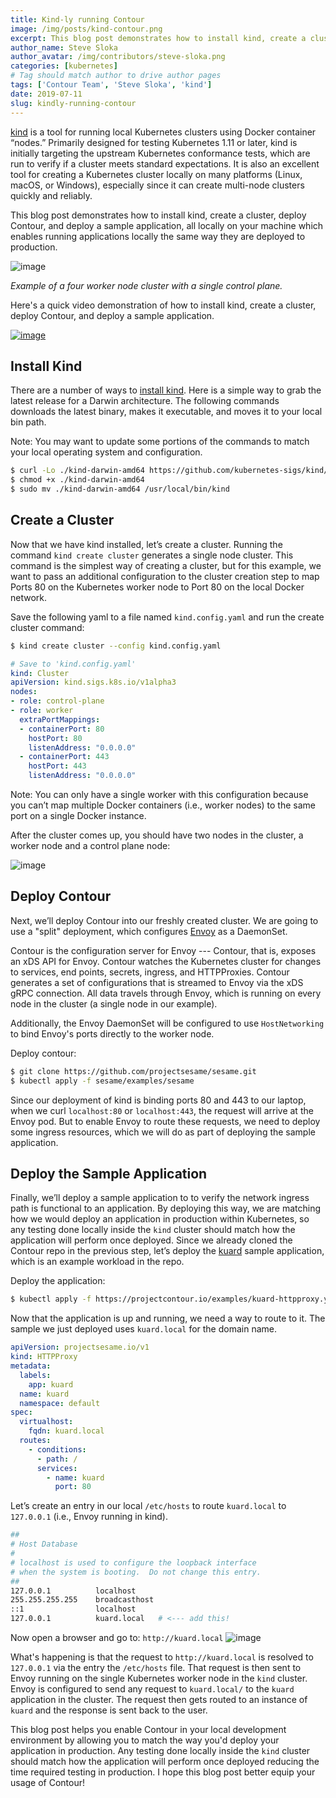 ```yaml
---
title: Kind-ly running Contour
image: /img/posts/kind-contour.png
excerpt: This blog post demonstrates how to install kind, create a cluster, deploy Contour, and then deploy a sample application, all locally on your machine.
author_name: Steve Sloka
author_avatar: /img/contributors/steve-sloka.png
categories: [kubernetes]
# Tag should match author to drive author pages
tags: ['Contour Team', 'Steve Sloka', 'kind']
date: 2019-07-11
slug: kindly-running-contour
---
```


[kind][1] is a tool for running local Kubernetes clusters using Docker container “nodes.” Primarily designed for testing Kubernetes 1.11 or later, kind is initially targeting the upstream Kubernetes conformance tests, which are run to verify if a cluster meets standard expectations. It is also an excellent tool for creating a Kubernetes cluster locally on many platforms (Linux, macOS, or Windows), especially since it can create multi-node clusters quickly and reliably.

This blog post demonstrates how to install kind, create a cluster, deploy Contour, and deploy a sample application, all locally on your machine which enables running applications locally the same way they are deployed to production.  


![image](/img/posts/kind-contour.png)
 
*Example of a four worker node cluster with a single control plane.*

Here's a quick video demonstration of how to install kind, create a cluster, deploy Contour, and deploy a sample application.

[![image](/img/posts/kind-contour-video.png)][4]

## Install Kind

There are a number of ways to [install kind][5]. Here is a simple way to grab the latest release for a Darwin architecture. The following commands downloads the latest binary, makes it executable, and moves it to your local bin path.  

Note: You may want to update some portions of the commands to match your local operating system and configuration.

```bash
$ curl -Lo ./kind-darwin-amd64 https://github.com/kubernetes-sigs/kind/releases/download/v0.6.0/kind-darwin-amd64
$ chmod +x ./kind-darwin-amd64
$ sudo mv ./kind-darwin-amd64 /usr/local/bin/kind
```

## Create a Cluster

Now that we have kind installed, let’s create a cluster. Running the command `kind create cluster` generates a single node cluster. This command is the simplest way of creating a cluster, but for this example, we want to pass an additional configuration to the cluster creation step to map Ports 80 on the Kubernetes worker node to Port 80 on the local Docker network.

Save the following yaml to a file named `kind.config.yaml` and run the create cluster command:

```bash
$ kind create cluster --config kind.config.yaml
```

```yaml
# Save to 'kind.config.yaml'
kind: Cluster
apiVersion: kind.sigs.k8s.io/v1alpha3
nodes:
- role: control-plane
- role: worker
  extraPortMappings:
  - containerPort: 80
    hostPort: 80
    listenAddress: "0.0.0.0"
  - containerPort: 443
    hostPort: 443
    listenAddress: "0.0.0.0"
```

Note: You can only have a single worker with this configuration because you can’t map multiple Docker containers (i.e., worker nodes) to the same port on a single Docker instance.


After the cluster comes up, you should have two nodes in the cluster, a worker node and a control plane node:
  
  
![image](/img/posts/kind-contour2.png)


## Deploy Contour

Next, we’ll deploy Contour into our freshly created cluster. We are going to use a "split" deployment, which configures [Envoy][7] as a DaemonSet.

Contour is the configuration server for Envoy --- Contour, that is, exposes an xDS API for Envoy. Contour watches the Kubernetes cluster for changes to services, end points, secrets, ingress, and HTTPProxies. Contour generates a set of configurations that is streamed to Envoy via the xDS gRPC connection. All data travels through Envoy, which is running on every node in the cluster (a single node in our example).

Additionally, the Envoy DaemonSet will be configured to use `HostNetworking` to bind Envoy's ports directly to the worker node.

Deploy contour:

```bash
$ git clone https://github.com/projectsesame/sesame.git
$ kubectl apply -f sesame/examples/sesame
```

Since our deployment of kind is binding ports 80 and 443 to our laptop, when we curl `localhost:80` or `localhost:443`, the request will arrive at the Envoy pod. But to enable Envoy to route these requests, we need to deploy some ingress resources, which we will do as part of deploying the sample application. 

## Deploy the Sample Application

Finally, we’ll deploy a sample application to to verify the network ingress path is functional to an application. By deploying this way, we are matching how we would deploy an application in production within Kubernetes, so any testing done locally inside the `kind` cluster should match how the application will perform once deployed. Since we already cloned the Contour repo in the previous step, let’s deploy the [kuard][8] sample application, which is an example workload in the repo.

Deploy the application:

```bash
$ kubectl apply -f https://projectcontour.io/examples/kuard-httpproxy.yaml
```

Now that the application is up and running, we need a way to route to it. The sample we just deployed uses `kuard.local` for the domain name.

```yaml
apiVersion: projectsesame.io/v1
kind: HTTPProxy
metadata: 
  labels:
    app: kuard
  name: kuard
  namespace: default
spec: 
  virtualhost:
    fqdn: kuard.local
  routes: 
    - conditions:
      - path: /
      services:
        - name: kuard
          port: 80
```

Let’s create an entry in our local `/etc/hosts` to route `kuard.local` to `127.0.0.1` (i.e., Envoy running in kind).

```bash
##
# Host Database
#
# localhost is used to configure the loopback interface
# when the system is booting.  Do not change this entry.
##
127.0.0.1          localhost
255.255.255.255    broadcasthost
::1                localhost
127.0.0.1          kuard.local   # <--- add this!
```

Now open a browser and go to: `http://kuard.local`
![image](/img/posts/kind-contour3.png)

What's happening is that the request to `http://kuard.local` is resolved to `127.0.0.1` via the entry the `/etc/hosts` file. That request is then sent to Envoy running on the single Kubernetes worker node in the `kind` cluster. Envoy is configured to send any request to `kuard.local/` to the `kuard` application in the cluster. The request then gets routed to an instance of `kuard` and the response is sent back to the user. 

This blog post helps you enable Contour in your local development environment by allowing you to match the way you'd deploy your application in production. Any testing done locally inside the `kind` cluster should match how the application will perform once deployed reducing the time required testing in production. I hope this blog post better equip your usage of Contour!


[1]: https://github.com/kubernetes-sigs/kind
[4]: https://youtu.be/j97MueCYcvc
[5]: https://github.com/kubernetes-sigs/kind#installation-and-usage
[7]: https://envoyproxy.io
[8]: https://github.com/kubernetes-up-and-running/kuard



